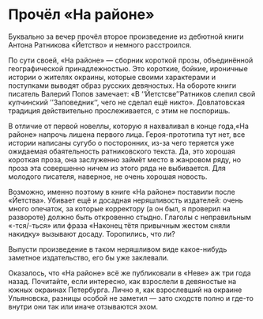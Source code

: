 
# Прочёл «На районе»

Буквально за вечер прочёл второе произведение из дебютной книги Антона Ратникова «Йетство» и немного расстроился.

По сути своей, «На районе» — сборник короткой прозы, объединённой географической принадлежностью. Это короткие, бойкие, ироничные истории о жителях окраины, которые своими характерами и поступками выводят образ русских девяностых. На обороте книги писатель Валерий Попов замечает: «В ‘‘Йетстсве’’Ратников слепил свой купчинский ’’Заповедник‘‘, чего не сделал ещё никто». Довлатовская традиция действительно прослеживается, с этим не поспоришь.

В отличие от первой новеллы, которую я нахваливал в конце года,«На районе» напрочь лишена первого лица. Героя-прототипа тут нет, все истории написаны сугубо о посторонних, из-за чего теряется уже ожидаемая обаятельность ратниковского текста. Да, это хорошая короткая проза, она заслуженно займёт место в жанровом ряду, но проза эта совершенно ничем из этого ряда не выбивается. Для молодого писателя, наверное, не очень хорошая новость.

Возможно, именно поэтому в книге «На районе» поставили после «Йетства». Убивает ещё и досадная неряшливость издателей: очень много опечаток, за которые корректору (а он был, я проверил на развороте) должно быть откровенно стыдно. Глаголы с неправильным «-тся/-ться» или фраза «Наконец тётя привычным жестом сняли накидку» вызывают досаду. Торопились, что ли?

Выпусти произведение в таком неряшливом виде какое-нибудь заметное издательство, его бы уже заклевали.

Оказалось, что «На районе» всё же публиковали в «Неве» аж три года назад. Почитайте, если интересно, как взрослели в девяностые на южных окраинах Петербурга. Лично я, как взрослевший на окраине Ульяновска, разницы особой не заметил — зато сходств полно и где-то внутри они так или иначе отзываются эхом.